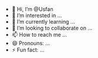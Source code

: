 - 👋 Hi, I’m @Usfan
- 👀 I’m interested in ...
- 🌱 I’m currently learning ...
- 💞️ I’m looking to collaborate on ...
- 📫 How to reach me ...
- 😄 Pronouns: ...
- ⚡ Fun fact: ...

<!---
Usfan/Usfan is a ✨ special ✨ repository because its `README.md` (this file) appears on your GitHub profile.
You can click the Preview link to take a look at your changes.
--->
